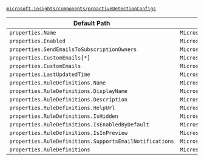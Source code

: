 [`microsoft.insights/components/proactiveDetectionConfigs`](https://docs.microsoft.com/en-us/azure/templates/microsoft.insights/components/proactivedetectionconfigs)

| Default Path | Alias |
|---|---|
| `properties.Name` | `Microsoft.Insights/Components/ProactiveDetectionConfigs/Name` |
| `properties.Enabled` | `Microsoft.Insights/Components/ProactiveDetectionConfigs/Enabled` |
| `properties.SendEmailsToSubscriptionOwners` | `Microsoft.Insights/Components/ProactiveDetectionConfigs/SendEmailsToSubscriptionOwners` |
| `properties.CustomEmails[*]` | `Microsoft.Insights/Components/ProactiveDetectionConfigs/CustomEmails[*]` |
| `properties.CustomEmails` | `Microsoft.Insights/Components/ProactiveDetectionConfigs/CustomEmails` |
| `properties.LastUpdatedTime` | `Microsoft.Insights/Components/ProactiveDetectionConfigs/LastUpdatedTime` |
| `properties.RuleDefinitions.Name` | `Microsoft.Insights/Components/ProactiveDetectionConfigs/RuleDefinitions.Name` |
| `properties.RuleDefinitions.DisplayName` | `Microsoft.Insights/Components/ProactiveDetectionConfigs/RuleDefinitions.DisplayName` |
| `properties.RuleDefinitions.Description` | `Microsoft.Insights/Components/ProactiveDetectionConfigs/RuleDefinitions.Description` |
| `properties.RuleDefinitions.HelpUrl` | `Microsoft.Insights/Components/ProactiveDetectionConfigs/RuleDefinitions.HelpUrl` |
| `properties.RuleDefinitions.IsHidden` | `Microsoft.Insights/Components/ProactiveDetectionConfigs/RuleDefinitions.IsHidden` |
| `properties.RuleDefinitions.IsEnabledByDefault` | `Microsoft.Insights/Components/ProactiveDetectionConfigs/RuleDefinitions.IsEnabledByDefault` |
| `properties.RuleDefinitions.IsInPreview` | `Microsoft.Insights/Components/ProactiveDetectionConfigs/RuleDefinitions.IsInPreview` |
| `properties.RuleDefinitions.SupportsEmailNotifications` | `Microsoft.Insights/Components/ProactiveDetectionConfigs/RuleDefinitions.SupportsEmailNotifications` |
| `properties.RuleDefinitions` | `Microsoft.Insights/Components/ProactiveDetectionConfigs/RuleDefinitions` |

